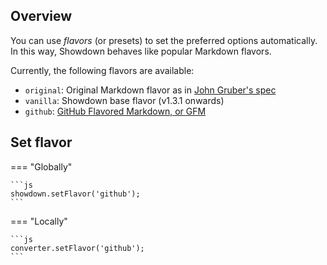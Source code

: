 ## Overview

You can use _flavors_ (or presets) to set the preferred options automatically. In this way, Showdown behaves like popular Markdown flavors.

Currently, the following flavors are available:

-   `original`: Original Markdown flavor as in [John Gruber's spec](https://daringfireball.net/projects/markdown/)
-   `vanilla`: Showdown base flavor (v1.3.1 onwards)
-   `github`: [GitHub Flavored Markdown, or GFM](https://docs.github.com/en/get-started/writing-on-github/getting-started-with-writing-and-formatting-on-github/basic-writing-and-formatting-syntax)

## Set flavor

=== "Globally"

    ```js
    showdown.setFlavor('github');
    ```

=== "Locally"

    ```js
    converter.setFlavor('github');
    ```
